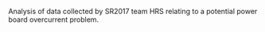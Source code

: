 Analysis of data collected by SR2017 team HRS relating to a potential power board overcurrent problem.
